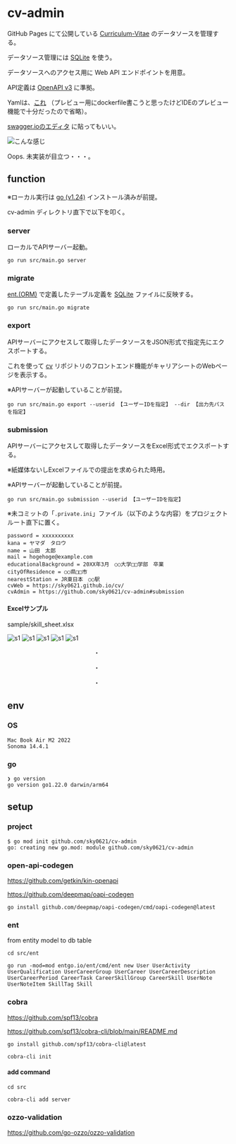 # cv-admin

GitHub Pages にて公開している [Curriculum-Vitae](https://sky0621.github.io/cv/) のデータソースを管理する。

データソース管理には [SQLite](https://www.sqlite.org/index.html) を使う。

データソースへのアクセス用に Web API エンドポイントを用意。

API定義は [OpenAPI v3](https://swagger.io/specification/) に準拠。

Yamlは、[これ](./schema/openapi.yml) （プレビュー用にdockerfile書こうと思ったけどIDEのプレビュー機能で十分だったので省略）。

[swagger.ioのエディタ](https://editor-next.swagger.io/) に貼ってもいい。

![こんな感じ](pics/cvapi.png)

Oops. 未実装が目立つ・・・。

## function

※ローカル実行は [go (v1.24)](https://go.dev/) インストール済みが前提。

cv-admin ディレクトリ直下で以下を叩く。

### server

ローカルでAPIサーバー起動。

```
go run src/main.go server
```

### migrate

[ent.(ORM)](https://entgo.io/ja/) で定義したテーブル定義を [SQLite](https://www.sqlite.org/index.html) ファイルに反映する。

```
go run src/main.go migrate
```

### export

APIサーバーにアクセスして取得したデータソースをJSON形式で指定先にエクスポートする。

これを使って [cv](https://github.com/sky0621/cv) リポジトリのフロントエンド機能がキャリアシートのWebページを表示する。

※APIサーバーが起動していることが前提。

```
go run src/main.go export --userid 【ユーザーIDを指定】 --dir 【出力先パスを指定】
```

### submission

APIサーバーにアクセスして取得したデータソースをExcel形式でエクスポートする。

※紙媒体ないしExcelファイルでの提出を求められた時用。

※APIサーバーが起動していることが前提。

```
go run src/main.go submission --userid 【ユーザーIDを指定】
```

※未コミットの「`.private.ini`」ファイル（以下のような内容）をプロジェクトルート直下に置く。

```
password = xxxxxxxxxx
kana = ヤマダ　タロウ
name = 山田　太郎
mail = hogehoge@example.com
educationalBackground = 20XX年3月　○○大学□□学部　卒業
cityOfResidence = ○○県□□市
nearestStation = JR東日本　○○駅
cvWeb = https://sky0621.github.io/cv/
cvAdmin = https://github.com/sky0621/cv-admin#submission
```

#### Excelサンプル

sample/skill_sheet.xlsx

![s1](pics/skillsheet01.png)
![s1](pics/skillsheet02.png)
![s1](pics/skillsheet03.png)
![s1](pics/skillsheet04.png)
![s1](pics/skillsheet05.png)

　　　　　　　　　　　　　　・

　　　　　　　　　　　　　　・

　　　　　　　　　　　　　　・

## env

### OS

```
Mac Book Air M2 2022
Sonoma 14.4.1
```

### go

```
❯ go version
go version go1.22.0 darwin/arm64
```

## setup

### project

```
$ go mod init github.com/sky0621/cv-admin
go: creating new go.mod: module github.com/sky0621/cv-admin
```

### open-api-codegen

https://github.com/getkin/kin-openapi

https://github.com/deepmap/oapi-codegen

```
go install github.com/deepmap/oapi-codegen/cmd/oapi-codegen@latest
```

### ent

from entity model to db table

```
cd src/ent
```

```
go run -mod=mod entgo.io/ent/cmd/ent new User UserActivity UserQualification UserCareerGroup UserCareer UserCareerDescription UserCareerPeriod CareerTask CareerSkillGroup CareerSkill UserNote UserNoteItem SkillTag Skill
```

### cobra

https://github.com/spf13/cobra

https://github.com/spf13/cobra-cli/blob/main/README.md

```
go install github.com/spf13/cobra-cli@latest
```

```
cobra-cli init
```

#### add command

```
cd src
```

```
cobra-cli add server
```

### ozzo-validation

https://github.com/go-ozzo/ozzo-validation